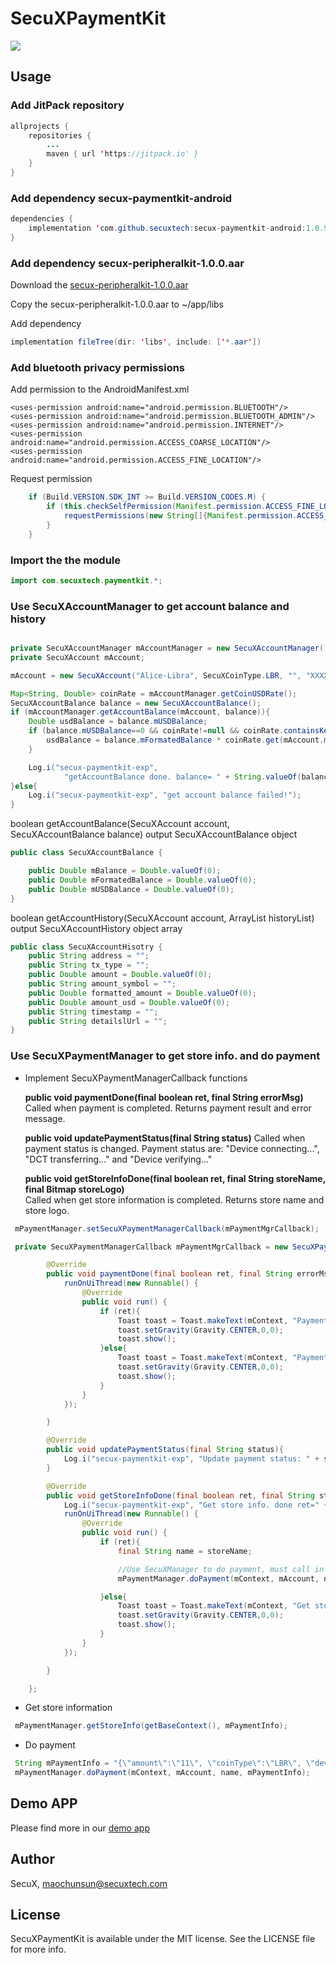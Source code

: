 # SecuXPaymentKit

[![](https://jitpack.io/v/secuxtech/secux-paymentkit-android.svg)](https://jitpack.io/#secuxtech/secux-paymentkit-android)

## Usage

### Add JitPack repository

```java
allprojects {
    repositories {
        ...
        maven { url 'https://jitpack.io' }
    }
}
```

### Add dependency secux-paymentkit-android

```java
dependencies {
    implementation 'com.github.secuxtech:secux-paymentkit-android:1.0.9'
}
```

### Add dependency secux-peripheralkit-1.0.0.aar

Download the [secux-peripheralkit-1.0.0.aar](https://github.com/secuxtech/secux-peripheralkit-android/tree/master/repository/com/secuxtech/secux-peripheralkit/1.0.0)

Copy the secux-peripheralkit-1.0.0.aar to ~/app/libs

Add dependency
```java
implementation fileTree(dir: 'libs', include: ['*.aar'])
```

### Add bluetooth privacy permissions

Add permission to the AndroidManifest.xml

    <uses-permission android:name="android.permission.BLUETOOTH"/>
    <uses-permission android:name="android.permission.BLUETOOTH_ADMIN"/>
    <uses-permission android:name="android.permission.INTERNET"/>
    <uses-permission android:name="android.permission.ACCESS_COARSE_LOCATION"/>
    <uses-permission android:name="android.permission.ACCESS_FINE_LOCATION"/>

Request permission

```java
    if (Build.VERSION.SDK_INT >= Build.VERSION_CODES.M) {
        if (this.checkSelfPermission(Manifest.permission.ACCESS_FINE_LOCATION) != PackageManager.PERMISSION_GRANTED) {
            requestPermissions(new String[]{Manifest.permission.ACCESS_FINE_LOCATION}, 1);
        }
    }
```

### Import the the module

```java 
import com.secuxtech.paymentkit.*;
```

### Use SecuXAccountManager to get account balance and history

```java

private SecuXAccountManager mAccountManager = new SecuXAccountManager();
private SecuXAccount mAccount;

mAccount = new SecuXAccount("Alice-Libra", SecuXCoinType.LBR, "", "XXXX", "");

Map<String, Double> coinRate = mAccountManager.getCoinUSDRate();
SecuXAccountBalance balance = new SecuXAccountBalance();
if (mAccountManager.getAccountBalance(mAccount, balance)){
    Double usdBalance = balance.mUSDBalance;
    if (balance.mUSDBalance==0 && coinRate!=null && coinRate.containsKey(mAccount.mCoinType)){
        usdBalance = balance.mFormatedBalance * coinRate.get(mAccount.mCoinType);
    }

    Log.i("secux-paymentkit-exp",
            "getAccountBalance done. balance= " + String.valueOf(balance.mFormatedBalance) + ", usdBalance=" + String.valueOf(usdBalance));
}else{
    Log.i("secux-paymentkit-exp", "get account balance failed!");
}
```
boolean getAccountBalance(SecuXAccount account, SecuXAccountBalance balance) output SecuXAccountBalance object

```java
public class SecuXAccountBalance {

    public Double mBalance = Double.valueOf(0);
    public Double mFormatedBalance = Double.valueOf(0);
    public Double mUSDBalance = Double.valueOf(0);
}
```
boolean getAccountHistory(SecuXAccount account, ArrayList<SecuXAccountHisotry> historyList) output SecuXAccountHistory object array

```java
public class SecuXAccountHisotry {
    public String address = "";
    public String tx_type = "";
    public Double amount = Double.valueOf(0);
    public String amount_symbol = "";
    public Double formatted_amount = Double.valueOf(0);
    public Double amount_usd = Double.valueOf(0);
    public String timestamp = "";
    public String detailslUrl = "";
}
 ```

### Use SecuXPaymentManager to get store info. and do payment

* Implement SecuXPaymentManagerCallback functions

    **public void paymentDone(final boolean ret, final String errorMsg)** 
    Called when payment is completed. Returns payment result and error message.
        
    **public void updatePaymentStatus(final String status)**
    Called when payment status is changed. Payment status are: "Device connecting...", "DCT transferring..." and "Device verifying..."
       
    **public void getStoreInfoDone(final boolean ret, final String storeName, final Bitmap storeLogo)**   
    Called when get store information is completed. Returns store name and store logo.
      
    
```java
 mPaymentManager.setSecuXPaymentManagerCallback(mPaymentMgrCallback);

 private SecuXPaymentManagerCallback mPaymentMgrCallback = new SecuXPaymentManagerCallback() {

        @Override
        public void paymentDone(final boolean ret, final String errorMsg) {
            runOnUiThread(new Runnable() {
                @Override
                public void run() {
                    if (ret){
                        Toast toast = Toast.makeText(mContext, "Payment successful!", Toast.LENGTH_LONG);
                        toast.setGravity(Gravity.CENTER,0,0);
                        toast.show();
                    }else{
                        Toast toast = Toast.makeText(mContext, "Payment failed! Error: " + errorMsg, Toast.LENGTH_LONG);
                        toast.setGravity(Gravity.CENTER,0,0);
                        toast.show();
                    }
                }
            });

        }

        @Override
        public void updatePaymentStatus(final String status){
            Log.i("secux-paymentkit-exp", "Update payment status: " + status);
        }

        @Override
        public void getStoreInfoDone(final boolean ret, final String storeName, final Bitmap storeLogo){
            Log.i("secux-paymentkit-exp", "Get store info. done ret=" + String.valueOf(ret) + ",name=" + storeName);
            runOnUiThread(new Runnable() {
                @Override
                public void run() {
                    if (ret){
                        final String name = storeName;

                        //Use SecuXManager to do payment, must call in main thread
                        mPaymentManager.doPayment(mContext, mAccount, name, mPaymentInfo);

                    }else{
                        Toast toast = Toast.makeText(mContext, "Get store info. failed!", Toast.LENGTH_LONG);
                        toast.setGravity(Gravity.CENTER,0,0);
                        toast.show();
                    }
                }
            });

        }

    };
```

* Get store information

```java
 mPaymentManager.getStoreInfo(getBaseContext(), mPaymentInfo);
```

* Do payment

```java
 String mPaymentInfo = "{\"amount\":\"11\", \"coinType\":\"LBR\", \"deviceID\":\"4ab10000726b\"}";
 mPaymentManager.doPayment(mContext, mAccount, name, mPaymentInfo);
```

## Demo APP

Please find more in our [demo app](https://github.com/secuxtech/secux-paymentdemo-android)

## Author

SecuX, maochunsun@secuxtech.com

## License

SecuXPaymentKit is available under the MIT license. See the LICENSE file for more info.
